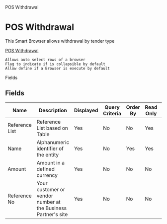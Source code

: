 
POS Withdrawal
# POS Withdrawal


This Smart Browser allows withdrawal by tender type

[POS Withdrawal](../../functional-guide/window/process-c_pos-withdrawal.md)

```
Allows auto select rows of a browser
Flag to indicate if is collapsible by default
Allow define if a Browser is execute by default
```
Fields
## Fields




Name           | Description                                                   | Displayed | Query Criteria | Order By | Read Only | Mandatory
-------------- | ------------------------------------------------------------- | --------- | -------------- | -------- | --------- | ---------
Reference List | Reference List based on Table                                 | Yes       | No             | No       | Yes       | No       
Name           | Alphanumeric identifier of the entity                         | Yes       | No             | Yes      | Yes       | No       
Amount         | Amount in a defined currency                                  | Yes       | No             | No       | No        | No       
Reference No   | Your customer or vendor number at the Business Partner's site | Yes       | No             | No       | No        | No       
